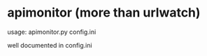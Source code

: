 apimonitor (more than urlwatch)
===============================

usage: apimonitor.py config.ini

well documented in config.ini

